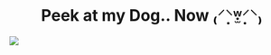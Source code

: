 <h1 align="center">Peek at my Dog.. Now ₍⸍⸌̣ʷ̣̫⸍̣⸌₎ </h1>
<img align="center" src="![1000179250](https://github.com/user-attachments/assets/4ec89ee5-111f-47d3-844b-bad8714a710a)">
